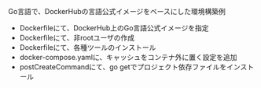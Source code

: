 Go言語で、DockerHubの言語公式イメージをベースにした環境構築例

- Dockerfileにて、DockerHub上のGo言語公式イメージを指定
- Dockerfileにて、非rootユーザの作成
- Dockerfileにて、各種ツールのインストール
- docker-compose.yamlに、キャッシュをコンテナ外に置く設定を追加
- postCreateCommandにて、go getでプロジェクト依存ファイルをインストール
